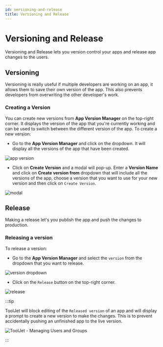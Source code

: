 ```yaml
---
id: versioning-and-release
title: Versioning and Release
---
```


# Versioning and Release

Versioning and Release lets you version control your apps and release app changes to the users. 

## Versioning

Versioning is really useful if multiple developers are working on an app, it allows them to save their own version of the app. This also prevents developers from overwriting the other developer's work. 

### Creating a Version

You can create new versions from **App Version Manager** on the top-right corner. It displays the version of the app that you're currently working and can be used to switch between the different version of the app. To create a new version:

- Go to the **App Version Manager** and click on the dropdown. It will display all the versions of the app that have been created.

<div style={{textAlign: 'center'}}>


<img className="screenshot-full" src="/img/tutorial/versioning-and-release/appversion.png" alt="app version" />


</div>

- Click on **Create Version** and a modal will pop-up. Enter a **Version Name** and click on **Create version from** dropdown that will include all the versions of the app, choose a version that you want to use for your new version and then click on `Create Version`.

<div style={{textAlign: 'center'}}>


<img className="screenshot-full" src="/img/tutorial/versioning-and-release/modal.png" alt="modal" />


</div>

## Release

Making a release let's you publish the app and push the changes to production.

### Releasing a version

To release a version:

- Go to the **App Version Manager** and select the `version` from the dropdown that you want to release.

<div style={{textAlign: 'center'}}>

<img className="screenshot-full" src="/img/tutorial/versioning-and-release/versiondropdown.png" alt="version dropdown" />


</div>

- Click on the `Release` button on the top-right corner.

<div style={{textAlign: 'center'}}>

<img className="screenshot-full" src="/img/tutorial/versioning-and-release/release.png" alt="release" />


</div>


:::tip 

ToolJet will block editing of the `Released version` of an app and will display a prompt to create a new version to make the changes. This is to prevent accidentally pushing an unfinished app to the live version.

<div style={{textAlign: 'center'}}>

![ToolJet - Managing Users and Groups](/img/tutorial/versioning-and-release/prompt.png)

</div>

:::






